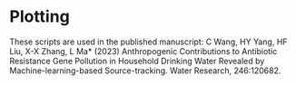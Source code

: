# Plotting
These scripts are used in the published manuscript:
C Wang, HY Yang, HF Liu, X-X Zhang, L Ma* (2023) Anthropogenic Contributions to Antibiotic Resistance Gene Pollution in Household Drinking Water Revealed by Machine-learning-based Source-tracking. Water Research, 246:120682.
